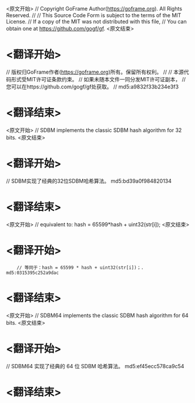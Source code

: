 
<原文开始>
// Copyright GoFrame Author(https://goframe.org). All Rights Reserved.
//
// This Source Code Form is subject to the terms of the MIT License.
// If a copy of the MIT was not distributed with this file,
// You can obtain one at https://github.com/gogf/gf.
<原文结束>

# <翻译开始>
// 版权归GoFrame作者(https://goframe.org)所有。保留所有权利。
//
// 本源代码形式受MIT许可证条款约束。
// 如果未随本文件一同分发MIT许可证副本，
// 您可以在https://github.com/gogf/gf处获取。
// md5:a9832f33b234e3f3
# <翻译结束>


<原文开始>
// SDBM implements the classic SDBM hash algorithm for 32 bits.
<原文结束>

# <翻译开始>
// SDBM实现了经典的32位SDBM哈希算法。 md5:bd39a0f984820134
# <翻译结束>


<原文开始>
// equivalent to: hash = 65599*hash + uint32(str[i]);
<原文结束>

# <翻译开始>
		// 等同于：hash = 65599 * hash + uint32(str[i])；. md5:0315395c252a9dac
# <翻译结束>


<原文开始>
// SDBM64 implements the classic SDBM hash algorithm for 64 bits.
<原文结束>

# <翻译开始>
// SDBM64 实现了经典的 64 位 SDBM 哈希算法。 md5:ef45ecc578ca9c54
# <翻译结束>

